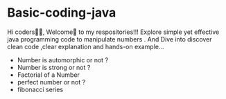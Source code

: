 # Basic-coding-java
Hi coders🧑‍💻, Welcome🙏 to my respositories!!! Explore simple yet effective java programming code to manipulate numbers . And Dive into discover clean code ,clear explanation and hands-on example...

* Number is automorphic or not ?
*  Number is strong or not ?
*  Factorial of a Number
*  perfect number or not ?
*  fibonacci series 
  


